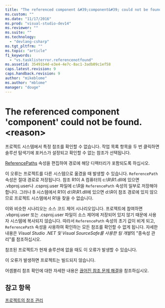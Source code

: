```yaml
---
title: "The referenced component &#39;component&#39; could not be found. &lt;reason&gt; | Microsoft Docs"
ms.custom: ""
ms.date: "11/17/2016"
ms.prod: "visual-studio-dev14"
ms.reviewer: ""
ms.suite: ""
ms.technology: 
  - "devlang-csharp"
ms.tgt_pltfrm: ""
ms.topic: "article"
f1_keywords: 
  - "vs.tasklisterror.referencenotfound"
ms.assetid: 35491b4d-e3e4-4e7c-8ac1-3adb09c1ef58
caps.latest.revision: 9
caps.handback.revision: 9
author: "mikeblome"
ms.author: "mblome"
manager: "douge"
---
```

# The referenced component &#39;component&#39; could not be found. &lt;reason&gt;
프로젝트 시스템에서 특정 참조를 확인할 수 없습니다.  작업 목록 항목을 두 번 클릭하면 솔루션 탐색기에 포커스가 설정되고 확인할 수 없는 참조가 선택됩니다.  
  
 [ReferencePaths](http://msdn.microsoft.com/ko-kr/8e549b39-7256-456a-8fd7-089b23facf9c) 속성을 편집하여 경로에 해당 디렉터리가 포함되도록 하십시오.  
  
 이 오류는 프로젝트를 다른 시스템으로 옮겼을 때 발생할 수 있습니다.  `ReferencePath` 속성은 절대 경로로 저장됩니다.  참조 R1이 A 컴퓨터의 c:\\R\\R1.dll에 있으면 .vbproj.user나 .csproj.user 파일에 c:\\R을 `ReferencePath` 속성의 일부로 저장해야 합니다.  그러나 B 시스템에서 R1이 d:\\R\\R1.dll에 있으면 d:\\R이 참조 경로에 있지 않으므로 프로젝트 시스템에서 R1을 찾을 수 없습니다.  
  
 이와 비슷한 시나리오는 소스 코드 제어 시나리오입니다.  프로젝트에 참여하면 .vbproj.user 또는 .csproj.user 파일이 소스 제어에 저장되어 있지 않기 때문에 사용자 시스템에 복사되지 않습니다.  따라서 `ReferencePath` 속성의 초기 값이 비게 되고, `ReferencePath` 속성을 사용하여 확인하는 모든 참조를 확인할 수 없게 됩니다.  자세한 내용은 *Visual Studio .NET 및 Visual SourceSafe를 사용한 팀 개발*의 "종속성 관리"를 참조하십시오.  
  
 참조된 프로젝트가 현재 솔루션에 없을 때도 이 오류가 발생할 수 있습니다.  
  
 이 오류가 발생하면 프로젝트는 빌드되지 않습니다.  
  
 어셈블리 참조 확인에 대한 자세한 내용은 [끊어진 참조 문제 해결](../ide/troubleshooting-broken-references.md)을 참조하십시오.  
  
## 참고 항목  
 [프로젝트의 참조 관리](../ide/managing-references-in-a-project.md)